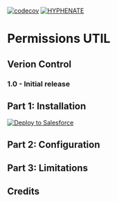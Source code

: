 [![codecov](https://codecov.io/gh/HYPHENATE/PermissionUTILs/branch/master/graph/badge.svg)](https://codecov.io/gh/HYPHENATE/PermissionUTILs)
[![HYPHENATE](https://circleci.com/gh/HYPHENATE/PermissionUTILs.svg?style=svg&&circle-token=297c83f424a06b21dc3b4fa042318223464f67d7)](https://circleci.com/gh/HYPHENATE/PermissionUTILs)

# Permissions UTIL

## Verion Control

### 1.0 - Initial release


## Part 1: Installation

<a href="https://githubsfdeploy.herokuapp.com?owner=HYPHENATE&repo=PermissionUTILs">
  <img alt="Deploy to Salesforce"
       src="https://raw.githubusercontent.com/afawcett/githubsfdeploy/master/deploy.png">
</a>



## Part 2: Configuration


## Part 3: Limitations


## Credits
